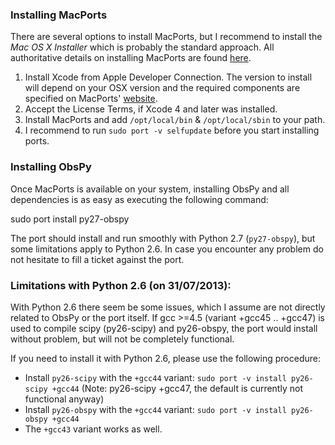 ###  Installing MacPorts

There are several options to install MacPorts, but I recommend to install the _Mac OS X Installer_ which is probably the standard approach. All authoritative details on installing MacPorts are found [here](http://www.macports.org/install.php). 

1. Install Xcode from Apple Developer Connection. The version to install will depend on your OSX version and the required components are specified on MacPorts' [website](http://www.macports.org/install.php). 
1. Accept the License Terms, if Xcode 4 and later was installed.
1. Install MacPorts and add `/opt/local/bin` & `/opt/local/sbin` to your path.
1. I recommend to run `sudo port -v selfupdate` before you start installing ports.

### Installing ObsPy

Once MacPorts is available on your system, installing ObsPy and all dependencies is as easy as executing the following command:

  sudo port install py27-obspy

The port should install and run smoothly with Python 2.7 (`py27-obspy`), but some limitations apply to Python 2.6. In case you encounter any problem do not hesitate to fill a ticket against the port. 

### Limitations with Python 2.6 (on 31/07/2013):

With Python 2.6 there seem be some issues, which I assume are not directly related to ObsPy or the port itself. If gcc >=4.5 (variant +gcc45 .. +gcc47) is used to compile scipy (py26-scipy) and py26-obspy, the port would install without problem, but will not be completely functional. 

If you need to install it with Python 2.6,  please use the following procedure:
- Install `py26-scipy` with the `+gcc44` variant: 
  `sudo port -v install py26-scipy +gcc44` 
 (Note: py26-scipy +gcc47, the default is currently not functional anyway)
- Install `py26-obspy` with the `+gcc44` variant: 
  `sudo port -v install py26-obspy +gcc44`
- The `+gcc43` variant works as well.
